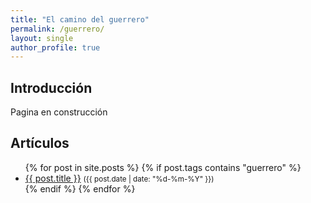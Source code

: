 ```yaml
---
title: "El camino del guerrero"
permalink: /guerrero/
layout: single
author_profile: true
---
```


<h2>Introducción</h2>
<p>
Pagina en construcción

</p>

<h2>Artículos</h2>
<ul>
{% for post in site.posts %}
  {% if post.tags contains "guerrero" %}
    <li><a href="{{ post.url }}">{{ post.title }}</a> <small>({{ post.date | date: "%d-%m-%Y" }})</small></li>
  {% endif %}
{% endfor %}
</ul>
